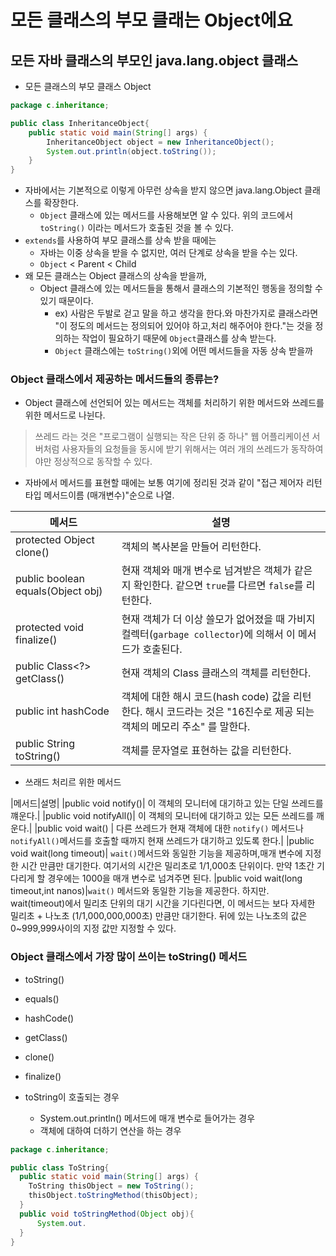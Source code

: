 # 모든 클래스의 부모 클래는 Object에요

## 모든 자바 클래스의 부모인 java.lang.object 클래스
- 모든 클래스의 부모 클래스 Object
```java
package c.inheritance;

public class InheritanceObject{
    public static void main(String[] args) {
        InheritanceObject object = new InheritanceObject();
        System.out.println(object.toString());
    }
}
```

- 자바에서는 기본적으로 이렇게 아무런 상속을 받지 않으면 java.lang.Object 클래스를 확장한다.
    - `Object` 클래스에 있는 메서드를 사용해보면 알 수 있다. 위의 코드에서 `toString()` 이라는 메서드가 호출된 것을 볼 수 있다.
- `extends`를 사용하여 부모 클래스를 상속 받을 때에는
    - 자바는 이중 상속을 받을 수 없지만, 여러 단계로 상속을 받을 수는 있다.
    - `Object` < Parent < Child
- 왜 모든 클래스는 Object 클래스의 상속을 받을까,
  - Object 클래스에 있는 메서드들을 통해서 클래스의 기본적인 행동을 정의할 수 있기 때문이다.
    - ex) 사람은 두발로 걷고 말을 하고 생각을 한다.와 마찬가지로 클래스라면 "이 정도의 메서드는 정의되어 있어야 하고,처리 해주어야 한다."는 것을 정의하는 작업이 필요하기 때문에 `Object`클래스를 상속 받는다.
    - `Object` 클래스에는 `toString()`외에 어떤 메서드들을 자동 상속 받을까
  
### Object 클래스에서 제공하는 메서드들의 종류는?
- Object 클래스에 선언되어 있는 메서드는 객체를 처리하기 위한 메서드와 쓰레드를 위한 메서드로 나뉜다.
> 쓰레드 라는 것은 "프로그램이 실행되는 작은 단위 중 하나"
> 웹 어플리케이션 서버처럼 사용자들의 요청들을 동시에 받기 위해서는 여러 개의 쓰레드가 동작하여야만 정상적으로 동작할 수 있다.

- 자바에서 메서드를 표현할 때에는 보통 여기에 정리된 것과 같이 "접근 제어자 리턴 타입 메서드이름 (매개변수)"순으로 나열.

|메서드|설명|
|--------------|-------------|
|protected Object clone() | 객체의 복사본을 만들어 리턴한다.|
|public boolean equals(Object obj) | 현재 객체와 매개 변수로 넘겨받은 객체가 같은지 확인한다. 같으면 `true`를 다르면 `false`를 리턴한다.|
|protected void finalize()|현재 객체가 더 이상 쓸모가 없어졌을 때 가비지 컬렉터(`garbage collector`)에 의해서 이 메서드가 호출된다. |
|public Class<?> getClass() | 현재 객체의 Class 클래스의 객체를 리턴한다. |
|public int hashCode|객체에 대한 해시 코드(hash code) 값을 리턴한다. 해시 코드라는 것은 "16진수로 제공 되는 객체의 메모리 주소" 를 말한다.|
|public String toString()|객체를 문자열로 표현하는 값을 리턴한다.|

- 쓰래드 처리르 위한 메서드

|메서드|설명|
|public void notify()| 이 객체의 모니터에 대기하고 있는 단일 쓰레드를 꺠운다.|
|public void notifyAll()| 이 객체의 모니터에 대기하고 있는 모든 쓰레드를 깨운다.|
|public void wait() | 다른 쓰레드가 현재 객체에 대한 `notify()` 메서드나 `notifyAll()`메서드를 호출할 때까지 현재 쓰레드가 대기하고 있도록 한다.|
|public void wait(long timeout)| `wait()`메서드와 동일한 기능을 제공하며,매개 변수에 지정한 시간 만큼만 대기한다. 여기서의 시간은 밀리초로 1/1,000초 단위이다. 만약 1초간 기다리게 할 경우에는 1000을 매개 변수로 넘겨주면 된다.
|public void wait(long timeout,int nanos)|`wait()` 메서드와 동일한 기능을 제공한다. 하지만. wait(timeout)에서 밀리초 단위의 대기 시간을 기다린다면, 이 메서드는 보다 자세한 밀리초 + 나노초 (1/1,000,000,000초) 만큼만 대기한다. 뒤에 있는 나노초의 값은 0~999,999사이의 지정 값만 지정할 수 있다.

### Object 클래스에서 가장 많이 쓰이는 toString()  메서드
- toString()
- equals()
- hashCode()
- getClass()
- clone()
- finalize()

- toString이 호출되는 경우
  - System.out.println() 메서드에 매개 변수로 들어가는 경우
  - 객체에 대하여 더하기 연산을 하는 경우
  
```java
package c.inheritance;

public class ToString{
  public static void main(String[] args) {
    ToString thisObject = new ToString();
    thisObject.toStringMethod(thisObject);
  }
  public void toStringMethod(Object obj){
      System.out.                                                                                                                                                                                                                                                                                                                                                                                                                                                                                                                                                         
  }
} 
```
